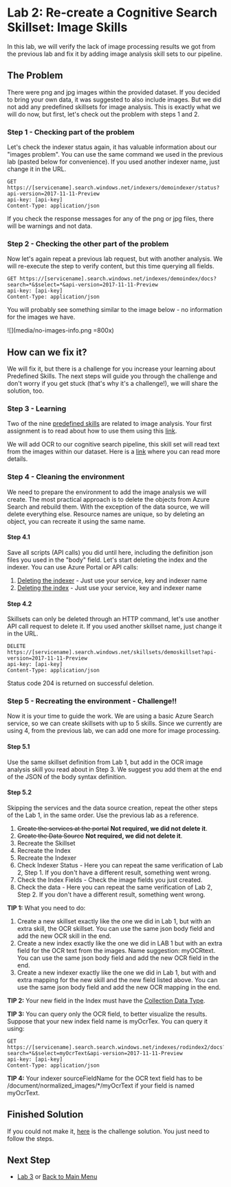 # Lab 2: Re-create a Cognitive Search Skillset: **Image** Skills

In this lab, we will verify the lack of image processing results we got from the previous lab and fix it by adding image analysis skill sets to our pipeline. 

## The Problem
There were png and jpg images within the provided dataset. If you decided to bring your own data, it was suggested to also include images. But we did not add any predefined skillsets for image analysis. This is exactly what we will do now, but first, let's check out the problem with steps 1 and 2.


### Step 1 - Checking part of the problem
Let's check the indexer status again, it has valuable information about our "images problem". You can use the same command we used in the previous lab (pasted below for convenience). If you used another indexer name, just change it in the URL.

```http
GET https://[servicename].search.windows.net/indexers/demoindexer/status?api-version=2017-11-11-Preview
api-key: [api-key]
Content-Type: application/json
```
If you check the response messages for any of the png or jpg files, there will be warnings and not data.  

### Step 2 - Checking the other part of the problem
Now let's again repeat a previous lab request, but with another analysis. We will re-execute the step to verify content, but this time querying all fields.  

```http
GET https://[servicename].search.windows.net/indexes/demoindex/docs?search=*&$select=*&api-version=2017-11-11-Preview
api-key: [api-key]
Content-Type: application/json
```
You will probably see something similar to the image below - no information for the images we have.

![](media/no-images-info.png =800x)


## How can we fix it?

We will fix it, but there is a challenge for you increase your learning about Predefined Skills. The next steps will guide you through the challenge and don't worry if you get stuck (that's why it's a challenge!), we will share the solution, too. 

### Step 3 - Learning
Two of the nine [predefined skills](https://docs.microsoft.com/en-us/azure/search/cognitive-search-predefined-skills) are related to image analysis. Your first assignment is to read about how to use them using this [link](https://docs.microsoft.com/en-us/azure/search/cognitive-search-concept-image-scenarios). 

We will add OCR to our cognitive search pipeline, this skill set will read text from the images within our dataset. Here is a [link](https://docs.microsoft.com/en-us/azure/search/cognitive-search-skill-ocr) where you can read more details. 

### Step 4 - Cleaning the environment
We need to prepare the environment to add the image analysis we will create. The most practical approach is to delete the objects from Azure Search and rebuild them. With the exception of the data source, we will delete everything else. Resource names are unique, so by deleting an object, you can recreate it using the same name. 

#### Step 4.1
 Save all scripts (API calls) you did until here, including the definition json files you used in the "body" field. Let's start deleting the index and the indexer. You can use Azure Portal or API calls:
1. [Deleting the indexer](https://docs.microsoft.com/en-us/rest/api/searchservice/delete-indexer) - Just use your service, key and indexer name
2. [Deleting the index](https://docs.microsoft.com/en-us/rest/api/searchservice/delete-index) - Just use your service, key and indexer name

#### Step 4.2
Skillsets can only be deleted through an HTTP command, let's use another API call request to delete it. If you used another skillset name, just change it in the URL.

```http
DELETE https://[servicename].search.windows.net/skillsets/demoskillset?api-version=2017-11-11-Preview
api-key: [api-key]
Content-Type: application/json
```
Status code 204 is returned on successful deletion.

### Step 5 - Recreating the environment - Challenge!!
Now it is your time to guide the work. We are using a basic Azure Search service, so we can create skillsets with up to 5 skills. Since we currently are using 4, from the previous lab, we can add one more for image processing.

#### Step 5.1
Use the same skillset definition from Lab 1, but add in the OCR image analysis skill you read about in Step 3. We suggest you add them at the end of the JSON of the body syntax definition. 

#### Step 5.2
Skipping the services and the data source creation, repeat the other steps of the Lab 1, in the same order. Use the previous lab as a reference.

1. ~~Create the services at the portal~~ **Not required, we did not delete it**.
2. ~~Create the Data Source~~ **Not required, we did not delete it**.
3. Recreate the Skillset
4. Recreate the Index
5. Recreate the Indexer
6. Check Indexer Status - Here you can repeat the same verification of Lab 2, Step 1. If you don't have a different result, something went wrong.  
7. Check the Index Fields - Check the image fields you just created.
8. Check the data - Here you can repeat the same verification of Lab 2, Step 2. If you don't have a different result, something went wrong.

**TIP 1:** What you need to do:
1. Create a new skillset exactly like the one we did in Lab 1, but with an extra skill, the OCR skillset. You can use the same json body field and add the new OCR skill in the end.
2. Create a new index exactly like the one we did in LAB 1 but with an extra field for the OCR text from the images. Name suggestion: myOCRtext. You can use the same json body field and add the new OCR field in the end.
3. Create a new indexer exactly like the one we did in Lab 1, but with and extra mapping for the new skill and the new field listed above. You can use the same json body field and add the new OCR mapping in the end.

**TIP 2:** Your new field in the Index must have the [Collection Data Type](https://docs.microsoft.com/en-us/rest/api/searchservice/Supported-data-types?redirectedfrom=MSDN).

**TIP 3:** You can query only the OCR field, to better visualize the results. Suppose that your new index field name is myOcrTex. You can query it using:
```http
GET https://[servicename].search.search.windows.net/indexes/rodindex2/docs?search=*&$select=myOcrText&api-version=2017-11-11-Preview
api-key: [api-key]
Content-Type: application/json
```
**TIP 4:** Your indexer sourceFieldName for the OCR text field has to be /document/normalized_images/*/myOcrText if your field is named myOcrText.  

## Finished Solution
If you could not make it, [here](Finished-Solutoin-Lab-2.md) is the challenge solution. You just need to follow the steps.

## Next Step
+ [Lab 3](07-Lab-3-Custom-Skills.md) or [Back to Main Menu](01-readme.md)


